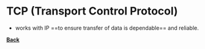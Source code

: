 # TCP (Transport Control Protocol)
- works with IP ==to ensure transfer of data is dependable== and reliable.

**[Back](WEBDEVintro.md)** 